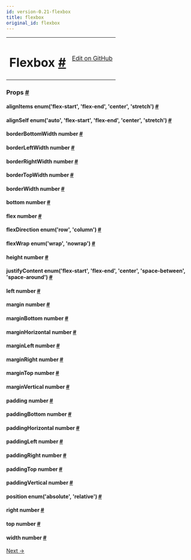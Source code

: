 ```yaml
---
id: version-0.21-flexbox
title: flexbox
original_id: flexbox
---
```

<a id="content"></a><table width="100%"><tbody><tr><td><h1><a class="anchor" name="flexbox"></a>Flexbox <a class="hash-link" href="undefined#flexbox">#</a></h1></td><td style="text-align:right;"><a target="_blank" href="https://github.com/facebook/react-native/blob/master/Libraries/StyleSheet/LayoutPropTypes.js">Edit on GitHub</a></td></tr></tbody></table><div><noscript></noscript><h3><a class="anchor" name="props"></a>Props <a class="hash-link" href="undefined#props">#</a></h3><div class="props"><div class="prop"><h4 class="propTitle"><a class="anchor" name="alignitems"></a>alignItems <span class="propType">enum('flex-start', 'flex-end', 'center', 'stretch')</span> <a class="hash-link" href="undefined#alignitems">#</a></h4></div><div class="prop"><h4 class="propTitle"><a class="anchor" name="alignself"></a>alignSelf <span class="propType">enum('auto', 'flex-start', 'flex-end', 'center', 'stretch')</span> <a class="hash-link" href="undefined#alignself">#</a></h4></div><div class="prop"><h4 class="propTitle"><a class="anchor" name="borderbottomwidth"></a>borderBottomWidth <span class="propType">number</span> <a class="hash-link" href="undefined#borderbottomwidth">#</a></h4></div><div class="prop"><h4 class="propTitle"><a class="anchor" name="borderleftwidth"></a>borderLeftWidth <span class="propType">number</span> <a class="hash-link" href="undefined#borderleftwidth">#</a></h4></div><div class="prop"><h4 class="propTitle"><a class="anchor" name="borderrightwidth"></a>borderRightWidth <span class="propType">number</span> <a class="hash-link" href="undefined#borderrightwidth">#</a></h4></div><div class="prop"><h4 class="propTitle"><a class="anchor" name="bordertopwidth"></a>borderTopWidth <span class="propType">number</span> <a class="hash-link" href="undefined#bordertopwidth">#</a></h4></div><div class="prop"><h4 class="propTitle"><a class="anchor" name="borderwidth"></a>borderWidth <span class="propType">number</span> <a class="hash-link" href="undefined#borderwidth">#</a></h4></div><div class="prop"><h4 class="propTitle"><a class="anchor" name="bottom"></a>bottom <span class="propType">number</span> <a class="hash-link" href="undefined#bottom">#</a></h4></div><div class="prop"><h4 class="propTitle"><a class="anchor" name="flex"></a>flex <span class="propType">number</span> <a class="hash-link" href="undefined#flex">#</a></h4></div><div class="prop"><h4 class="propTitle"><a class="anchor" name="flexdirection"></a>flexDirection <span class="propType">enum('row', 'column')</span> <a class="hash-link" href="undefined#flexdirection">#</a></h4></div><div class="prop"><h4 class="propTitle"><a class="anchor" name="flexwrap"></a>flexWrap <span class="propType">enum('wrap', 'nowrap')</span> <a class="hash-link" href="undefined#flexwrap">#</a></h4></div><div class="prop"><h4 class="propTitle"><a class="anchor" name="height"></a>height <span class="propType">number</span> <a class="hash-link" href="undefined#height">#</a></h4></div><div class="prop"><h4 class="propTitle"><a class="anchor" name="justifycontent"></a>justifyContent <span class="propType">enum('flex-start', 'flex-end', 'center', 'space-between', 'space-around')</span> <a class="hash-link" href="undefined#justifycontent">#</a></h4></div><div class="prop"><h4 class="propTitle"><a class="anchor" name="left"></a>left <span class="propType">number</span> <a class="hash-link" href="undefined#left">#</a></h4></div><div class="prop"><h4 class="propTitle"><a class="anchor" name="margin"></a>margin <span class="propType">number</span> <a class="hash-link" href="undefined#margin">#</a></h4></div><div class="prop"><h4 class="propTitle"><a class="anchor" name="marginbottom"></a>marginBottom <span class="propType">number</span> <a class="hash-link" href="undefined#marginbottom">#</a></h4></div><div class="prop"><h4 class="propTitle"><a class="anchor" name="marginhorizontal"></a>marginHorizontal <span class="propType">number</span> <a class="hash-link" href="undefined#marginhorizontal">#</a></h4></div><div class="prop"><h4 class="propTitle"><a class="anchor" name="marginleft"></a>marginLeft <span class="propType">number</span> <a class="hash-link" href="undefined#marginleft">#</a></h4></div><div class="prop"><h4 class="propTitle"><a class="anchor" name="marginright"></a>marginRight <span class="propType">number</span> <a class="hash-link" href="undefined#marginright">#</a></h4></div><div class="prop"><h4 class="propTitle"><a class="anchor" name="margintop"></a>marginTop <span class="propType">number</span> <a class="hash-link" href="undefined#margintop">#</a></h4></div><div class="prop"><h4 class="propTitle"><a class="anchor" name="marginvertical"></a>marginVertical <span class="propType">number</span> <a class="hash-link" href="undefined#marginvertical">#</a></h4></div><div class="prop"><h4 class="propTitle"><a class="anchor" name="padding"></a>padding <span class="propType">number</span> <a class="hash-link" href="undefined#padding">#</a></h4></div><div class="prop"><h4 class="propTitle"><a class="anchor" name="paddingbottom"></a>paddingBottom <span class="propType">number</span> <a class="hash-link" href="undefined#paddingbottom">#</a></h4></div><div class="prop"><h4 class="propTitle"><a class="anchor" name="paddinghorizontal"></a>paddingHorizontal <span class="propType">number</span> <a class="hash-link" href="undefined#paddinghorizontal">#</a></h4></div><div class="prop"><h4 class="propTitle"><a class="anchor" name="paddingleft"></a>paddingLeft <span class="propType">number</span> <a class="hash-link" href="undefined#paddingleft">#</a></h4></div><div class="prop"><h4 class="propTitle"><a class="anchor" name="paddingright"></a>paddingRight <span class="propType">number</span> <a class="hash-link" href="undefined#paddingright">#</a></h4></div><div class="prop"><h4 class="propTitle"><a class="anchor" name="paddingtop"></a>paddingTop <span class="propType">number</span> <a class="hash-link" href="undefined#paddingtop">#</a></h4></div><div class="prop"><h4 class="propTitle"><a class="anchor" name="paddingvertical"></a>paddingVertical <span class="propType">number</span> <a class="hash-link" href="undefined#paddingvertical">#</a></h4></div><div class="prop"><h4 class="propTitle"><a class="anchor" name="position"></a>position <span class="propType">enum('absolute', 'relative')</span> <a class="hash-link" href="undefined#position">#</a></h4></div><div class="prop"><h4 class="propTitle"><a class="anchor" name="right"></a>right <span class="propType">number</span> <a class="hash-link" href="undefined#right">#</a></h4></div><div class="prop"><h4 class="propTitle"><a class="anchor" name="top"></a>top <span class="propType">number</span> <a class="hash-link" href="undefined#top">#</a></h4></div><div class="prop"><h4 class="propTitle"><a class="anchor" name="width"></a>width <span class="propType">number</span> <a class="hash-link" href="undefined#width">#</a></h4></div></div></div><div class="docs-prevnext"><a class="docs-next" href="shadowproptypesios.html#content">Next →</a></div>